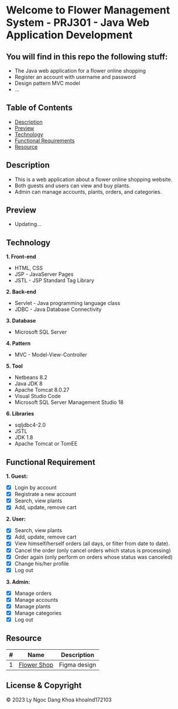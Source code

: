 # Welcome to Flower Management System - PRJ301 - Java Web Application Development

## You will find in this repo the following stuff:
* The Java web application for a flower online shopping
* Register an account with username and password
* Design pattern MVC model
* ...

## Table of Contents
* [Description](#description)
* [Preview](#preview)
* [Technology](#technology)
* [Functional Requirements](#functional-requirements)
* [Resource](#resource)

## Description
* This is a web application about a flower online shopping website.
* Both guests and users can view and buy plants. 
* Admin can manage accounts, plants, orders, and categories.

## Preview
* Updating...

## Technology
**1. Front-end**
* HTML, CSS
* JSP - JavaServer Pages
* JSTL - JSP Standard Tag Library

**2. Back-end**
* Servlet - Java programming language class
* JDBC - Java Database Connectivity

**3. Database**
* Microsoft SQL Server

**4. Pattern**
* MVC - Model-View-Controller

**5. Tool**
* Netbeans 8.2
* Java JDK 8
* Apache Tomcat 8.0.27
* Visual Studio Code
* Microsoft SQL Server Management Studio 18

**6. Libraries**
* sqljdbc4-2.0
* JSTL
* JDK 1.8
* Apache Tomcat or TomEE

## Functional Requirement
**1. Guest:**
- [x] Login by account
- [x] Registrate a new account
- [x] Search, view plants
- [x] Add, update, remove cart

**2. User:**
- [x] Search, view plants
- [x] Add, update, remove cart
- [x] View himself/herself orders (all days, or filter from date to date). 
- [x] Cancel the order (only cancel orders which status is processing)
- [x] Order again (only perform on orders whose status was canceled)
- [x] Change his/her profile
- [x] Log out

**3. Admin:**
- [x] Manage orders
- [x] Manage accounts
- [x] Manage plants
- [x] Manage categories
- [x] Log out

## Resource
#| Name | Description
-| ---- | -----------
1| [Flower Shop](https://www.figma.com/community/file/1170145556557798826) | Figma design 

## License & Copyright
&copy; 2023 Ly Ngoc Dang Khoa khoalnd172103
